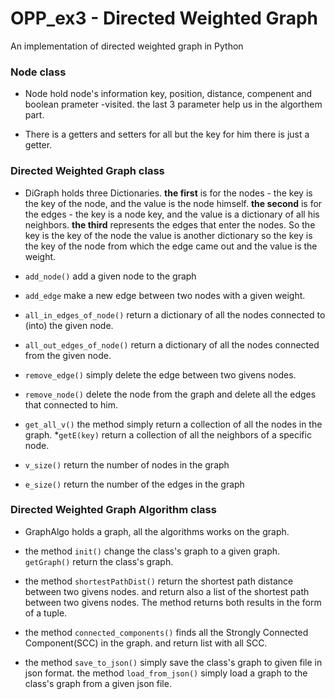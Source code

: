 # OPP_ex3 - Directed Weighted Graph

An implementation of directed weighted graph in Python

### Node class

* Node hold node's information
key, position, distance, compenent and boolean prameter -visited.     the last 3 parameter help us in the algorthem part.

* There is a getters and setters for all but the key for him there is just a getter.

### Directed Weighted Graph class

* DiGraph holds three Dictionaries.
**the first** is for the nodes - the key is the key of the node, 
and the value is the node himself.
**the second** is for the edges - the key is a node key,
and the value is a dictionary of all his neighbors.
**the third** represents the edges that enter the nodes.
So the key is the key of the node the value is another dictionary so the key is the key 
of the node from which the edge came out and the value is the weight.

* `add_node()` add a given node to the graph
* `add_edge` make a new edge between two nodes with a given weight.
* `all_in_edges_of_node()` return a dictionary of all the nodes connected to (into) the given node.
* `all_out_edges_of_node()` return a dictionary of all the nodes connected from the given node.

* `remove_edge()` simply delete the edge between two givens nodes.

* `remove_node()` delete the node from the graph and delete all the edges that connected to him.

* `get_all_v()` the method simply return a collection of all the nodes in the graph.
*`getE(key)` return a collection of all the neighbors of a specific node.


* `v_size()` return the number of nodes in the graph

* `e_size()` return the number of the edges in the graph

### Directed Weighted Graph Algorithm class

* GraphAlgo holds a graph, all the algorithms works on the graph.

* the method `init()` change the class's graph to a given graph.
`getGraph()` return the class's graph.

* the method `shortestPathDist()` return the shortest path distance between two givens nodes.
 and return also a list of the shortest path between two givens nodes. 
 The method returns both results in the form of a tuple.
 
 * the method `connected_components()` finds all the Strongly Connected Component(SCC) in the graph. and return list with all SCC.

 
* the method `save_to_json()` simply save the class's graph to given file in json format.
 the method `load_from_json()` simply load a graph to the class's graph from a given json file.
  
